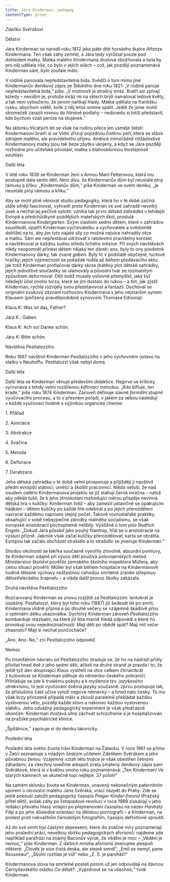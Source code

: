 ```yaml
---
title: Jára Kinderman, pedagog
contentType: prose
---
```


_Zdeňku Svěrákovi_

Dětství

  

Jára Kinderman se narodil roku 1812 jako páté dítě horského tkalce Alfonze Kindermana. Ten však záhy zemřel, a Jára tedy vyrůstal pouze pod dohledem matky. Matka malého Kindermana doslova zbožňovala a byla by pro něj udělala vše, co bylo v jejích silách – což, jak později poznamenává Kinderman sám, bylo zoufale málo.

V rodině panovala nepředstavitelná bída. Svědčí o tom mimo jiné Kindermanův deníkový zápis ze Štědrého dne roku 1821: „V rodině panuje nepředstavitelná bída,“ píše. „V místnosti je strašný mráz. Bratři asi zpívají koledy – nevidím je, protože mráz mi na sklech brýlí namaloval ledové květy, a tak není vyloučeno, že jenom naříkají hlady. Matka udělala na františku rysku, abychom viděli, kolik z něj letos smíme spálit. Ještě že jsme mohli stromeček zarazit rovnou do hliněné podlahy – nedovedu si totiž představit, kde bychom vzali peníze na stojánek.“

Na sklonku třicátých let se však na rodinu přece jen usměje štěstí: Kindermanovi bratři si ve Vídni zřizují pojízdnou čistírnu peří, která se stává zdrojem malého, ale pravidelného příjmu. Ambice mimořádně ctižádostivé Kindermanovy matky jsou tak beze zbytku ukojeny, a když se Jára později rozhodne pro učitelské povolání, matka s blahosklonnou lhostejností souhlasí.

Další léta

  

V létě roku 1839 se Kinderman žení s Annou Marií Fetterovou, která mu postupně dala sedm dětí. Není divu, že Kindermanův dům byl neustále plný rámusu a křiku: „Kindermanův dům,“ píše Kinderman ve svém deníku, „je neustále plný rámusu a křiku.“

Aby se mohl plně věnovat studiu pedagogiky, která ho v té době začíná stále silněji fascinovat, vyhradil proto Kinderman ve své zahradě nevelký úsek a nechal jej pečlivě oplotit: vzniká tak první _dětská zahrádka_ v tehdejší Evropě a předchůdkyně pozdějších mateřských škol, proslulá Kindermanova _Kindergarten_. Svým vlastním sedmi dětem, které v zahrádce soustředil, opatřil Kinderman vychovatelku a vychovatele a svědomitě dohlížel na to, aby jim tyto najaté síly co možná nejvíce nahradily otce a matku. Sám ale nepřestával udržovat s ratolestmi pravidelný kontakt a navštěvoval je každou sudou středu lichého měsíce. Při svých návštěvách nikdy neopomněl přinést dětem nějaký ten dárek: ano, byly to ony pověstné Kindermanovy dárky, tak zvané _gaben_. Byly to v podstatě obyčejné, tuctové hračky; jejich výjimečnost se pokaždé rodila až _během_ předávacího aktu: jak totiž Kinderman protlačoval dárky skrze drátěný plot dětské zahrádky, jejich jednotlivé součástky se ulamovaly a původní tvar se rozmanitým způsobem deformoval. Děti tudíž musely usilovně přemýšlet, jaký byl někdejší účel onoho torza, které se jim dostalo do rukou – a tím, jak zjistil Kinderman, rychle rozvíjely svou představivost a fantazii. Dochoval se originální zvukový záznam rozhovoru Kindermana s jeho nejstarším synem Klausem (pořízený pravděpodobně synovcem Thomase Edisona):

Klaus K: Was ist das, Father?

Jára K.: Gaben.

Klaus K: Ach so! Danke schön.

Jára K: Bitte schön.

Návštěva Pesttalozziho

  

Roku 1867 navštívil Kinderman Pesttalozziho v jeho výchovném ústavu na statku v Neuhoffu. Pesttalozzi však nebyl doma.

Další léta

  

Další léta se Kinderman věnuje především didaktice. Nejprve se kriticky vyrovnává s tehdy velmi rozšířenou _biflovací_ metodou: „Kdo bifluje, ten krade,“ píše roku 1874 Kinderman. Zároveň definuje slavné _formální stupně_ vyučovacího procesu, a to v přesném pořadí, v jakém za sebou následují v každé vyučovací hodině s výjimkou organické chemie:

1\. Příklad

2\. Asociace

3\. Abstrakce

4\. Svačina

5\. Metoda

6\. Deflorace

7\. Deratizace

Jeho dětská zahrádka v té době velmi prosperuje a přijíždějí ji navštívit přední evropští státníci, umělci a školští pracovníci. Nikdo netuší, že nad osudem celého Kindermanova projektu se již stahují černá mračna – natož aby někdo tušil, že k jeho ztroskotání rozhodující měrou přispěje nevinná dětská hra v kuličky: Kinderman totiž – aby zamezil ustavičně se opakujícím hádkám – dětem kuličky po každé hře odebíral a po jejich přerozdělení navracel každému naprosto stejný počet. Takové rovnostářské praktiky, obsahující v sobě nebezpečné zárodky reálného socialismu, se však evropské aristokracii pochopitelně nelíbily. Výstižně o tom píše Bedřich Engels: „Dokud Jára působil jako pouhý filantrop, hřál se u aristokracie na výsluní přízně. Jakmile však začal kuličky přerozdělovat, karta se obrátila. Evropou tak začalo obcházet strašidlo a to strašidlo se jmenuje Kinderman.“

Shodou okolností se takřka současně vynořily zlovolné, absurdní pomluvy, že Kinderman údajně při výuce dětí používá polovojenských metod. Ministerstvo školství pověřilo zemského školního inspektora Müllera, aby celou situaci prověřil. Müller byl však během hospitace na Kindermanově hodině tělesné výchovy nešťastnou náhodou smrtelně zraněn střepinou dělostřeleckého šrapnelu – a vláda další provoz školky zakázala.

Druhá návštěva Pesttalozziho

  

Rozčarovaný Kinderman se znovu rozjíždí za Pesttalozzim: tentokrát je úspěšný. Pesttalozzi, který byl toho roku (1887) již šedesát let po smrti, Kindermana vlídně přijímá a po dlouhé večery se vzájemně škádlivě přou o optimální délku ukazovátka. Dychtivý Kinderman zároveň Pesttalozziho bombarduje otázkami, na které již léta marně hledá odpovědi a které ho provokují svou nejednoznačností: Mají děti po obědě spát? Mají mít večer zhasnuto? Mají si nechat punčocháče?

„Ano. Ano. Ne,“ zní Pesttalozziho odpověď.

Nemoc

  

Po triumfálním návratu od Pesttalozziho (traduje se, že ho na nádraží přišly přivítat hned dvě z jeho sedmi dětí, ačkoli na druhé straně je pravda i to, že ještě týž den dospívající Klaus vystřelil na otce celkem čtrnáctkrát z kulovnice) se Kinderman stěhuje do německo-českého pohraničí. Přihlašuje se zde k trvalému pobytu a k myšlence tzv. _jazykového utrakvismu_, to jest vyučování dvěma jazyky současně: zprvu postupuje tak, že příslušnou část učiva vyloží nejprve německy – a hned nato česky. To mu však brzy přirozeně připadá málo a zkouší paralelně překládat každou vyslovenou větu, později každé slovo a nakonec každou vyslovenou slabiku. Jeho odvážný pedagogický experiment je však předčasně ukončen: Kinderman dostává silný záchvat schizofrenie a je hospitalizován na pražské psychiatrické klinice.

„Špitálnice,“ zapisuje si do deníku lakonicky.

Poslední léta

  

Poslední léta svého života tráví Kinderman na Žatecku. V roce 1961 se přímo v Žatci seznamuje s mladým českým učitelem Zdeňkem Svěrákem a jeho půvabnou ženou. Vzájemný vztah této trojice je však obestřen četnými záhadami; za všechny uveďme alespoň zcela zmatený deníkový zápis paní Svěrákové, která si v květnu onoho roku poznamenává: „Ten Kinderman! Ve starých kamnech se skutečně topí nejlépe. 37 poloh!“

Na samém sklonku života se Kinderman, unavený nekonečným paternitním sporem o otcovství malého Jana Svěráka, vrací nazpět do Prahy. Zde se ještě pokouší založit pedagogický časopis _Prager Kinder-freund_ (Pražský přítel dětí), avšak záhy po listopadové revoluci v roce 1989 získávají v jeho redakci převahu hlasy volající po přejmenování časopisu na název _Hanbatý Filip_ a po jeho důsledné orientaci na dětskou pornografii – a Kinderman, na protest proti nekvalitním černobílým fotografiím, časopis definitivně opouští.

Až do své smrti trpí častými depresemi, které do značné míry poznamenají jeho poslední práci, nevelkou sbírku pedagogických aforismů: najdeme zde například parafrázi na známý Baconův výrok, že vědění je moc – „Vědění je nemoc,“ píše Kinderman. Z dalších mnoha aforismů jmenujme alespoň některé: „Člověk je sice čistá deska, ale stejně smrdí“, „Emil se nemyl, pane Rousseau!“, „Školní rozhlas je vůl“ nebo „Z. S. je paroháč!“

Kindermanova slova na smrtelné posteli potom už jen odpovídají na dávnou Černyševského otázku _Co dělat?_: „Vyprdnout se na všechno,“ tvrdí Kinderman.
